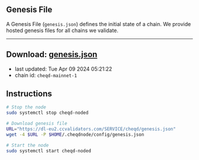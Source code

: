 ## Genesis File
A Genesis File (`genesis.json`) defines the initial state of a chain. We provide hosted genesis files for all chains we validate.

---
**Download: [genesis.json](https://dl-eu2.ccvalidators.com/SERVICE/cheqd/genesis.json)**
---

- last updated: Tue Apr 09 2024 05:21:22
- chain id: `cheqd-mainnet-1`

## Instructions
```sh
# Stop the node
sudo systemctl stop cheqd-noded

# Download genesis file
URL="https://dl-eu2.ccvalidators.com/SERVICE/cheqd/genesis.json"
wget -4 $URL -P $HOME/.cheqdnode/config/genesis.json

# Start the node
sudo systemctl start cheqd-noded
```
